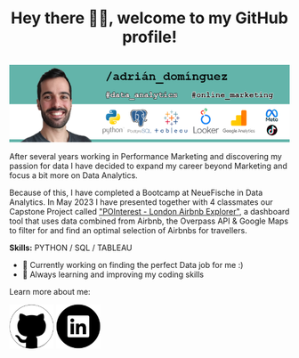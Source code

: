 <h1 style="font-size: 30;"><p align="center" size="16"> Hey there ✌🏼, welcome to my GitHub profile! </p> </h1>
<p align="center">
  <img src="https://github.com/AdriDF/AdriDF/blob/main/gitHub_banner.png">
</p> 

After several years working in Performance Marketing and discovering my passion for data I have decided to expand my career beyond Marketing and focus a bit more on Data Analytics.

Because of this, I have completed a Bootcamp at NeueFische in Data Analytics. In May 2023 I have presented together with 4 classmates our Capstone Project called ["POInterest - London Airbnb Explorer"](https://github.com/AdriDF/My_Projects), a dashboard tool that uses data combined from Airbnb, the Overpass API & Google Maps to filter for and find an optimal selection of Airbnbs for travellers. 

**Skills:** PYTHON  / SQL / TABLEAU 

- 🔭 Currently working on finding the perfect Data job for me :) 
- 🌱  Always learning and improving my coding skills 

Learn more about me:

[<img src='https://github.com/AdriDF/AdriDF/blob/main/github_logo.png' alt='github' height='80'>](https://github.com/AdriDF) [<img src='https://github.com/AdriDF/AdriDF/blob/main/linkedin_logo.png' alt='linkedin' height='80'>](https://www.linkedin.com/in/adrian-dominguez-b5605663/)
